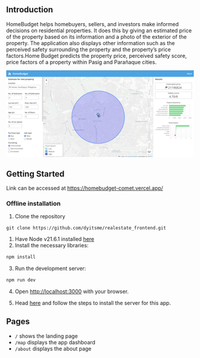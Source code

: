 
## Introduction 
HomeBudget helps homebuyers, sellers, and investors make informed decisions on residential properties. It does this by giving an estimated price of the property based on its information and a photo of the exterior of the property. The application also displays other information such as the perceived safety surrounding the property and the property’s price factors.Home Budget predicts the property price, perceived safety score, price factors of a property within Pasig and Parañaque cities.

<img src="public/homebudget.png">


## Getting Started
Link can be accessed at https://homebudget-comet.vercel.app/

### Offline installation
1. Clone the repository
```
git clone https://github.com/dyitsme/realestate_frontend.git
```
1. Have Node v21.6.1 installed [here](https://nodejs.org/en) 
2. Install the necessary libraries:

```bash
npm install
```
3. Run the development server:

```bash
npm run dev
```

4. Open [http://localhost:3000](http://localhost:3000) with your browser.


5. Head [here](https://github.com/dyitsme/realestate_backend) and follow the steps to install the server for this app.

## Pages
- `/` shows the landing page
- `/map` displays the app dashboard
- `/about` displays the about page


